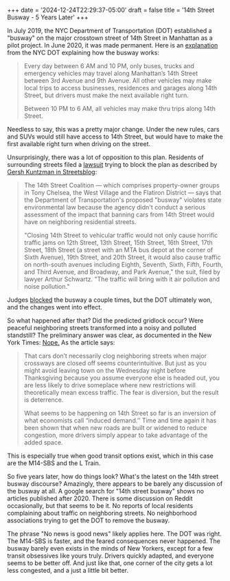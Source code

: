 +++
date = '2024-12-24T22:29:37-05:00'
draft = false
title = '14th Street Busway - 5 Years Later'
+++

In July 2019, the NYC Department of Transportation (DOT) established a "busway" on the major crosstown street of 14th Street in Manhattan as a pilot project. In June 2020, it was made permanent. Here is an [explanation](https://www.nyc.gov/html/brt/html/routes/14th-street.shtml) from the NYC DOT explaining how the busway works:


>Every day between 6 AM and 10 PM, only buses, trucks and emergency vehicles may travel along Manhattan’s 14th Street between 3rd Avenue and 9th Avenue. All other vehicles may make local trips to access businesses, residences and garages along 14th Street, but drivers must make the next available right turn.  
>
>Between 10 PM to 6 AM, all vehicles may make thru trips along 14th Street.

Needless to say, this was a pretty major change. Under the new rules, cars and SUVs would still have access to 14th Street, but would have to make the first available right turn when driving on the street.

Unsurprisingly, there was a lot of opposition to this plan. Residents of surrounding streets filed a [lawsuit](https://iapps.courts.state.ny.us/nyscef/ViewDocument?docIndex=ZQmRqXPrHmHJymaSSLuLLw==) trying to block the plan as described by [Gersh Kuntzman in Streetsblog](https://nyc.streetsblog.org/2019/06/21/breaking-14th-street-landowners-sue-city-over-car-free-busway):

>The 14th Street Coalition — which comprises property-owner groups in Tony Chelsea, the West Village and the Flatiron District — says that the Department of Transportation's proposed "busway" violates state environmental law because the agency didn't conduct a serious assessment of the impact that banning cars from 14th Street would have on neighboring residential streets.
>
>"Closing 14th Street to vehicular traffic would not only cause horrific traffic jams on 12th Street, 13th Street, 15th Street, 16th Street, 17th Street, 18th Street (a street with an MTA bus depot at the corner of Sixth Avenue), 19th Street, and 20th Street, it would also cause traffic on north-south avenues including Eighth, Seventh, Sixth, Fifth, Fourth, and Third Avenue, and Broadway, and Park Avenue," the suit, filed by lawyer Arthur Schwartz. "The traffic will bring with it air pollution and noise pollution."

Judges [blocked](https://ny.curbed.com/2019/8/9/20799317/judge-hits-brakes-14th-street-busway-dot-lawsuit) the busway a couple times, but the DOT ultimately won, and the changes went into effect.

So what happened after that? Did the predicted gridlock occur? Were peaceful neighboring streets transformed into a noisy and polluted standstill? The preliminary answer was clear, as documented in the New York Times: [Nope.](https://www.nytimes.com/2019/10/13/nyregion/14th-street-cars-banned.html) As the article says:

>That cars don’t necessarily clog neighboring streets when major crossways are closed off seems counterintuitive. But just as you might avoid leaving town on the Wednesday night before Thanksgiving because you assume everyone else is headed out, you are less likely to drive someplace where new restrictions will theoretically mean excess traffic. The fear is diversion, but the result is deterrence.
>
>What seems to be happening on 14th Street so far is an inversion of what economists call “induced demand.’’ Time and time again it has been shown that when new roads are built or widened to reduce congestion, more drivers simply appear to take advantage of the added space.

This is especially true when good transit options exist, which in this case are the M14-SBS and the L Train.

So five years later, how do things look? What's the latest on the 14th street busway discourse? Amazingly, there appears to be barely any discussion of the busway at all. A google search for "14th street busway" shows no articles published after 2020. There is some discussion on Reddit occasionally, but that seems to be it. No reports of local residents complaining about traffic on neighboring streets. No neighborhood associations trying to get the DOT to remove the busway.

The phrase "No news is good news" likely applies here. The DOT was right. The M14-SBS is faster, and the feared consequences never happened. The busway barely even exists in the minds of New Yorkers, except for a few transit obsessives like yours truly. Drivers quickly adapted, and everyone seems to be better off. And just like that, one corner of the city gets a lot less congested, and a just a little bit better.